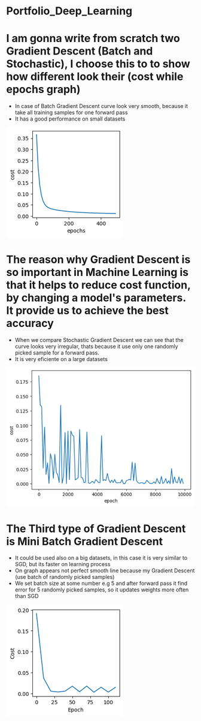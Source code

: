 # Portfolio_Deep_Learning

# I am gonna write from scratch two Gradient Descent (Batch and Stochastic), I choose this to to show how different look their (cost while epochs graph)
* In case of Batch Gradient Descent curve look very smooth, because it take all training samples for one forward pass
* It has a good performance on small datasets

![](https://github.com/JakubTabor/Portfolio_Deep_Learning/blob/main/Images/Batch_GD_plot.png)

# The reason why Gradient Descent is so important in Machine Learning is that it helps to reduce cost function, by changing a model's parameters. It provide   us to achieve the best accuracy


* When we compare Stochastic Gradient Descent we can see that the curve looks very irregular, thats because it use only one randomly picked sample for a forward pass.
* It is very eficiente on a large datasets

![](https://github.com/JakubTabor/Portfolio_Deep_Learning/blob/main/Images/Stochastic_GD_plot.png)

# The Third type of Gradient Descent is Mini Batch Gradient Descent 
* It could be used also on a big datasets, in this case it is very similar to SGD, but its faster on learning process
* On graph appears not perfect smooth line because my Gradient Descent (use batch of randomly picked samples)
* We set batch size at some number e.g 5 and after forward pass it find error for 5 randomly picked samples, so it updates weights more often than SGD


![](https://github.com/JakubTabor/Portfolio_Deep_Learning/blob/main/Images/Mini_Batch_Gradient_Descent.png)

